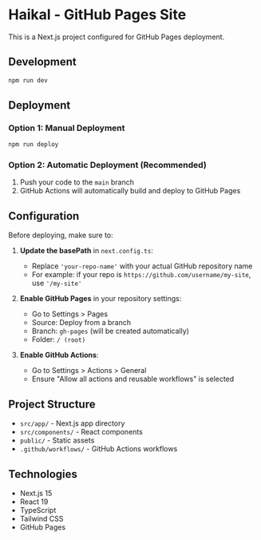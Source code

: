 # Haikal - GitHub Pages Site

This is a Next.js project configured for GitHub Pages deployment.

## Development

```bash
npm run dev
```

## Deployment

### Option 1: Manual Deployment
```bash
npm run deploy
```

### Option 2: Automatic Deployment (Recommended)
1. Push your code to the `main` branch
2. GitHub Actions will automatically build and deploy to GitHub Pages

## Configuration

Before deploying, make sure to:

1. **Update the basePath** in `next.config.ts`:
   - Replace `'your-repo-name'` with your actual GitHub repository name
   - For example: if your repo is `https://github.com/username/my-site`, use `'/my-site'`

2. **Enable GitHub Pages** in your repository settings:
   - Go to Settings > Pages
   - Source: Deploy from a branch
   - Branch: `gh-pages` (will be created automatically)
   - Folder: `/ (root)`

3. **Enable GitHub Actions**:
   - Go to Settings > Actions > General
   - Ensure "Allow all actions and reusable workflows" is selected

## Project Structure

- `src/app/` - Next.js app directory
- `src/components/` - React components
- `public/` - Static assets
- `.github/workflows/` - GitHub Actions workflows

## Technologies

- Next.js 15
- React 19
- TypeScript
- Tailwind CSS
- GitHub Pages
